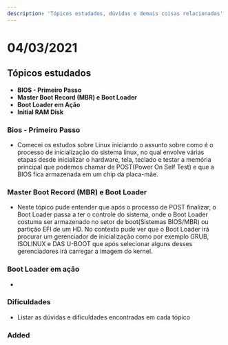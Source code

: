 ```yaml
---
description: 'Tópicos estudados, dúvidas e demais coisas relacionadas'
---
```


# 04/03/2021

## Tópicos estudados

* **BIOS - Primeiro Passo**
* **Master Boot Record \(MBR\) e Boot Loader**
* **Boot Loader em Ação**
* **Initial RAM Disk**

### Bios - Primeiro Passo

* Comecei os estudos sobre Linux iniciando o assunto sobre como é o processo de inicialização do sistema linux, no qual envolve várias etapas desde inicializar o hardware, tela, teclado e testar a memória principal que podemos chamar de POST\(Power On Self Test\) e que a BIOS fica armazenada em um chip da placa-mãe.

### Master Boot Record \(MBR\) e Boot Loader

* Neste tópico pude entender que após o processo de POST finalizar, o Boot Loader passa a ter o controle do sistema, onde o Boot Loader costuma ser armazenado no setor de boot\(Sistemas BIOS/MBR\) ou partição EFI de um HD. No contexto pude ver que o Boot Loader irá procurar um gerenciador de inicialização como por exemplo GRUB, ISOLINUX e DAS U-BOOT que após selecionar alguns desses gerenciadores irá carregar a imagem do kernel.

### Boot Loader em ação

* 
### Dificuldades

* Listar as dúvidas e dificuldades encontradas em cada tópico

### Added



